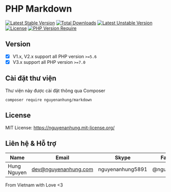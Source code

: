 # PHP Markdown

[![Latest Stable Version](http://poser.pugx.org/nguyenanhung/markdown/v)](https://packagist.org/packages/nguyenanhung/markdown) [![Total Downloads](http://poser.pugx.org/nguyenanhung/markdown/downloads)](https://packagist.org/packages/nguyenanhung/markdown) [![Latest Unstable Version](http://poser.pugx.org/nguyenanhung/markdown/v/unstable)](https://packagist.org/packages/nguyenanhung/markdown) [![License](http://poser.pugx.org/nguyenanhung/markdown/license)](https://packagist.org/packages/nguyenanhung/markdown) [![PHP Version Require](http://poser.pugx.org/nguyenanhung/markdown/require/php)](https://packagist.org/packages/nguyenanhung/markdown)

## Version

- [x] V1.x, V2.x support all PHP version `>=5.6`
- [x] V3.x support all PHP version `>=7.0`

## Cài đặt thư viện

Thư viện này được cài đặt thông qua Composer

```shell
composer require nguyenanhung/markdown
```

## License

MIT License: https://nguyenanhung.mit-license.org/

## Liên hệ & Hỗ trợ

| Name        | Email                | Skype            | Facebook      |
| ----------- | -------------------- | ---------------- | ------------- |
| Hung Nguyen | dev@nguyenanhung.com | nguyenanhung5891 | @nguyenanhung |

From Vietnam with Love <3